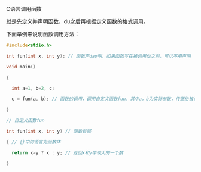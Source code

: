 C语言调用函数

就是先定义并声明函数，du之后再根据定义函数的格式调用。

下面举例来说明函数调用方法：

```c
#include<stdio.h>

int fun(int x, int y); // 函数声dao明，如果函数写在被调用处之前，可以不用声明

void main()

{

  int a=1, b=2, c;

  c = fun(a, b); // 函数的调用，调用自定义函数fun，其中a，b为实际参数，传递给被调用函数的输入值

}

// 自定义函数fun

int fun(int x, int y) // 函数首部

{ // {}中的语言为函数体

  return x>y ? x : y; // 返回x和y中较大的一个数

}
```

